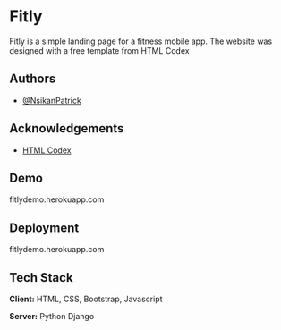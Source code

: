 # Fitly

Fitly is a simple landing page for a fitness mobile app. The website was designed with a free template from HTML Codex

## Authors

- [@NsikanPatrick](https://github.com/NsikanPatrick)

## Acknowledgements

 - [HTML Codex](https://htmlcodex.com)




## Demo

fitlydemo.herokuapp.com


## Deployment

fitlydemo.herokuapp.com


## Tech Stack

**Client:** HTML, CSS, Bootstrap, Javascript

**Server:** Python Django
